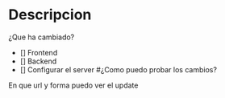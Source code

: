 # Descripcion
¿Que ha cambiado?

- [] Frontend
- [] Backend
- [] Configurar el server
 #¿Como puedo probar los cambios?
 
 En que url y forma puedo ver el update

